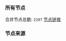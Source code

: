 ### 所有节点
合并节点总数: `2197`
[节点链接](https://raw.githubusercontent.com/rzhy1/11/master/sub/sub_merge_base64.txt)

### 节点来源
